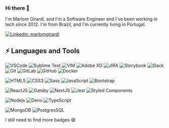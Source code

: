 ### Hi there 👋

I'm Marlom Girardi, and I'm a Software Engineer and I've been working in tech since 2012. I'm from Brazil, and I'm currently living in Portugal.

[![Linkedin: marlomgirardi](https://img.shields.io/badge/-Linkedin-blue?style=flat-square&logo=Linkedin&logoColor=white&link=https://bit.ly/34IJQn7)](https://bit.ly/34IJQn7)

## ⚡ Languages and Tools

![VSCode](https://img.shields.io/badge/-VSCode-007ACC?style=flat-square&logo=visual-studio-code&logoColor=white)
![Sublime Text](https://img.shields.io/badge/-Sublime%20Text-FF9800?style=flat-square&logo=sublime-text&color=000000)
![VIM](https://img.shields.io/badge/-VIM-019733?style=flat-square&logo=vim)
![Adobe XD](https://img.shields.io/badge/-Adobe%20XD-3f0a35?style=flat-square&logo=adobe-xd&logoColor=ff26be)
![JIRA](https://img.shields.io/badge/-JIRA-0052CC?style=flat-square&logo=jira)
![Storybook](https://cdn.jsdelivr.net/gh/storybookjs/brand@master/badge/badge-storybook.svg)
![Slack](https://img.shields.io/badge/-Slack-4A154B?style=flat-square&logo=slack)
![Git](https://img.shields.io/badge/-Git-black?style=flat-square&logo=git)
![GitLab](https://img.shields.io/badge/-GitLab-darkblue?style=flat-square&logo=gitlab)
![GitHub](https://img.shields.io/badge/-GitHub-181717?style=flat-square&logo=github)
![Docker](https://img.shields.io/badge/-Docker-2496ED?style=flat-square&logo=docker&logoColor=white)

![HTML5](https://img.shields.io/badge/-HTML5-E34F26?style=flat-square&logo=html5&logoColor=white)
![CSS3](https://img.shields.io/badge/-CSS3-1572B6?style=flat-square&logo=css3)
![Sass](https://img.shields.io/badge/-Sass-CC6699?style=flat-square&logo=sass&logoColor=white)
![JavaScript](https://img.shields.io/badge/-JavaScript-black?style=flat-square&logo=javascript)
![Bootstrap](https://img.shields.io/badge/-Bootstrap-563D7C?style=flat-square&logo=bootstrap)

![ReactJS](https://img.shields.io/badge/-React-black?style=flat-square&logo=react)
![Gatsby](https://img.shields.io/badge/-Gatsby-purple?style=flat-square&logo=gatsby)
![NextJS](https://img.shields.io/badge/-NextJS-black?style=flat-square&logo=next.js)
![Jest](https://img.shields.io/badge/-Jest-99424f?style=flat-square&logo=jest&logoColor=white)
![Styled Components](https://img.shields.io/badge/-Styled%20Components-db7093?style=flat-square&logo=styled-components&logoColor=white)

![Nodejs](https://img.shields.io/badge/-Nodejs-339933?style=flat-square&logo=Node.js&logoColor=white)
![Deno](https://img.shields.io/badge/-Deno-black?style=flat-square&logo=deno&logoColor=white)
![TypeScript](https://img.shields.io/badge/-TypeScript-007ACC?style=flat-square&logo=typescript)

![MongoDB](https://img.shields.io/badge/-MongoDB-black?style=flat-square&logo=mongodb)
![PostgresSQL](https://img.shields.io/badge/-PostgreSQL-4479A1?style=flat-square&logo=postgresql&logoColor=white)

I still need to find more badges 😅
